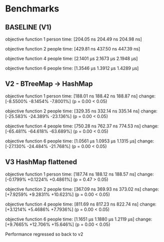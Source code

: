 # Benchmarks 

## BASELINE (V1)
objective function 1 person
time:   [204.05 ns 204.49 ns 204.98 ns]

objective function 2 people
time:   [429.81 ns 437.50 ns 447.39 ns]

objective function 4 people
time:   [2.1401 µs 2.1673 µs 2.1948 µs]

objective function 6 people
time:   [1.3546 µs 1.3912 µs 1.4289 µs]


## V2 - BTreeMap -> HashMap

objective function 1 person
time:   [188.01 ns 188.42 ns 188.87 ns]
change: [-8.5500% -8.1454% -7.8001%] (p = 0.00 < 0.05)

objective function 2 people
time:   [329.35 ns 332.14 ns 335.14 ns]
change: [-25.583% -24.389% -23.136%] (p = 0.00 < 0.05)

objective function 4 people
time:   [750.28 ns 762.37 ns 774.53 ns]
change: [-65.481% -64.618% -63.689%] (p = 0.00 < 0.05)

objective function 6 people
time:   [1.0561 µs 1.0953 µs 1.1315 µs]
change: [-27.130% -24.484% -21.768%] (p = 0.00 < 0.05)

## V3 HashMap flattened

objective function 1 person
time:   [187.74 ns 188.12 ns 188.57 ns]
change: [-0.1799% +0.1224% +0.4861%] (p = 0.47 > 0.05)

objective function 2 people
time:   [367.09 ns 369.93 ns 373.02 ns]
change: [+7.9259% +9.2831% +10.623%] (p = 0.00 < 0.05)

objective function 4 people
time:   [811.69 ns 817.23 ns 822.74 ns]
change: [+3.1214% +5.4686% +7.7936%] (p = 0.00 < 0.05)

objective function 6 people
time:   [1.1651 µs 1.1880 µs 1.2119 µs]
change: [+9.7665% +12.706% +15.646%] (p = 0.00 < 0.05)

Performance regressed so back to v2
